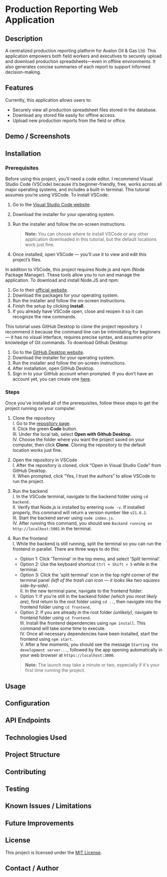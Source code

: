 # Production Reporting Web Application

## Description
A centralized production reporting platform for Avalon Oil & Gas Ltd. This application empowers both field workers and executives to securely upload and download production spreadsheets—even in offline environments. It also generates concise summaries of each report to support informed decision-making.
## Features
Currently, this application allows users to:

* Securely view all production spreadsheet files stored in the database.
* Download any stored file easily for offline access.
* Upload new production reports from the field or office.
## Demo / Screenshots

## Installation

### Prerequisites
Before using this project, you’ll need a code editor. I recommend Visual Studio Code (VSCode) because it’s beginner-friendly, free, works across all major operating systems, and includes a built-in terminal. This tutorial assumes you’re using VSCode. To install VSCode:

1. Go to the [Visual Studio Code website](https://code.visualstudio.com/).
2. Download the installer for your operating system.
3. Run the installer and follow the on-screen instructions.

   > **Note:** You can choose where to install VSCode or any other application downloaded in this tutorial, but the default locations work just fine.

4. Once installed, open VSCode — you'll use it to view and edit this project’s files.

In addition to VSCode, this project requires Node.js and npm (Node Package Manager). These tools allow you to run and manage the application. To download and install Node.JS and npm:

1. Go to their [official website](https://nodejs.org).
2. Download the packages for your operating system.
3. Run the installer and follow the on-screen instructions.
4. Finish the setup by clicking **install**.
5. If you already have VSCode open, close and reopen it so it can recognize the new commands.

This tutorial uses GitHub Desktop to clone the project repository. I recommend it because the command line can be intimidating for beginners — it has no visual interface, requires precise syntax, and assumes prior knowledge of Git commands. To download Github Desktop:

1. Go to the [GitHub Desktop website](https://github.com/apps/desktop).
2. Download the installer for your operating system.
3. Run the installer and follow the on-screen instructions.
4. After installation, open GitHub Desktop.
5. Sign in to your GitHub account when prompted. If you don’t have an account yet, you can create one [here](https://github.com/signup).

### Steps
Once you’ve installed all of the prerequisites, follow these steps to get the project running on your computer.

1. Clone the repository  
   I. Go to the [repository page](https://github.com/LucasMcK/production-reporting-app).  
   II. Click the green **Code** button.  
   III. Under the local tab, select **Open with Github Desktop**.  
   IV. Choose the folder where you want the project saved on your computer, then click **Clone**. Cloning the repository to the default location works just fine.

2. Open the repository in VSCode  
   I. After the repository is cloned, click “Open in Visual Studio Code” from GitHub Desktop.  
   II. When prompted, click “Yes, I trust the authors” to allow VSCode to run the project.

3. Run the backend  
   I. In the VSCode terminal, navigate to the backend folder using `cd backend`.  
   II. Verify that Node.js is installed by entering `node -v`. If installed properly, this command will return a version number like `v21.6.2`.  
   III. Start the backend server using `node index.js`.  
   IV. After running this command, you should see `Backend running on http://localhost:5001` in the terminal.

4. Run the frontend  
   I. While the backend is still running, split the terminal so you can run the frontend in parallel. There are three ways to do this:  
      - Option 1: Click 'Terminal' in the top menu, and select 'Split terminal'.  
      - Option 2: Use the keyboard shortcut `Ctrl + Shift + 5` while in the terminal.  
      - Option 3: Click the 'split terminal' icon in the top right corner of the terminal panel *(left of the trash can icon — it looks like two squares side-by-side)*.  
   II. In the new terminal pane, navigate to the frontend folder:  
      - Option 1: If you're still in the backend folder *(which you most likely are)*, first return to the root folder using `cd ..`, then navigate into the frontend folder using `cd frontend`.  
      - Option 2: If you are already in the root folder *(unlikely)*, navigate to frontend folder using `cd frontend`.  
   III. Install the frontend dependencies using `npm install`. This command will take some time to execute.  
   IV. Once all necessary dependencies have been installed, start the frontend using `npm start`.  
   V. After a few moments, you should see the message `Starting the development server...`, followed by the app opening automatically in your web browser at `https://localhost:3000`.  

   > **Note:** The launch may take a minute or two, especially if it's your first time running the project.

## Usage

## Configuration

## API Endpoints

## Technologies Used

## Project Structure

## Contributing

## Testing

## Known Issues / Limitations

## Future Improvements

## License
This project is licensed under the [MIT License](./LICENSE).
## Contact / Author